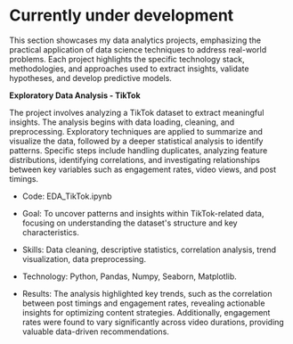 # Currently under development 
This section showcases my data analytics projects, emphasizing the practical application of data science techniques to address real-world problems. Each project highlights the specific technology stack, methodologies, and approaches used to extract insights, validate hypotheses, and develop predictive models.

**Exploratory Data Analysis - TikTok**

The project involves analyzing a TikTok dataset to extract meaningful insights. The analysis begins with data loading, cleaning, and preprocessing. Exploratory techniques are applied to summarize and visualize the data, followed by a deeper statistical analysis to identify patterns. Specific steps include handling duplicates, analyzing feature distributions, identifying correlations, and investigating relationships between key variables such as engagement rates, video views, and post timings.

- Code: EDA_TikTok.ipynb

- Goal: To uncover patterns and insights within TikTok-related data, focusing on understanding the dataset's structure and key characteristics.

- Skills: Data cleaning, descriptive statistics, correlation analysis, trend visualization, data preprocessing.

- Technology: Python, Pandas, Numpy, Seaborn, Matplotlib.

- Results: The analysis highlighted key trends, such as the correlation between post timings and engagement rates, revealing actionable insights for optimizing content strategies. Additionally, engagement rates were found to vary significantly across video durations, providing valuable data-driven recommendations.
